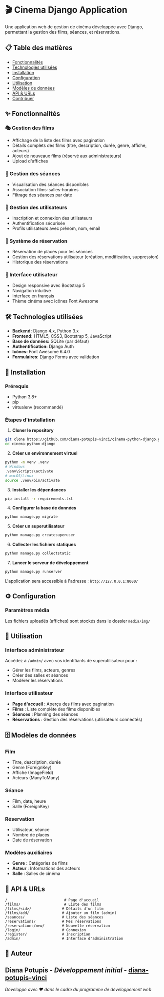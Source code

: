 # 🎬 Cinema Django Application

Une application web de gestion de cinéma développée avec Django, permettant la gestion des films, séances, et réservations.

## 📋 Table des matières

- [Fonctionnalités](#fonctionnalités)
- [Technologies utilisées](#technologies-utilisées)
- [Installation](#installation)
- [Configuration](#configuration)
- [Utilisation](#utilisation)
- [Modèles de données](#modèles-de-données)
- [API & URLs](#api--urls)
- [Contribuer](#contribuer)

## ✨ Fonctionnalités

### 🎭 Gestion des films
- Affichage de la liste des films avec pagination
- Détails complets des films (titre, description, durée, genre, affiche, acteurs)
- Ajout de nouveaux films (réservé aux administrateurs)
- Upload d'affiches

### 🎫 Gestion des séances
- Visualisation des séances disponibles
- Association films-salles-horaires
- Filtrage des séances par date

### 👤 Gestion des utilisateurs
- Inscription et connexion des utilisateurs
- Authentification sécurisée
- Profils utilisateurs avec prénom, nom, email

### 📅 Système de réservation
- Réservation de places pour les séances
- Gestion des réservations utilisateur (création, modification, suppression)
- Historique des réservations

### 🎨 Interface utilisateur
- Design responsive avec Bootstrap 5
- Navigation intuitive
- Interface en français
- Thème cinéma avec icônes Font Awesome

## 🛠 Technologies utilisées

- **Backend:** Django 4.x, Python 3.x
- **Frontend:** HTML5, CSS3, Bootstrap 5, JavaScript
- **Base de données:** SQLite (par défaut)
- **Authentification:** Django Auth
- **Icônes:** Font Awesome 6.4.0
- **Formulaires:** Django Forms avec validation

## 🚀 Installation

### Prérequis
- Python 3.8+
- pip
- virtualenv (recommandé)

### Étapes d'installation

1. **Cloner le repository**
```bash
git clone https://github.com/diana-potupis-vinci/cinema-python-django.git
cd cinema-python-django
```

2. **Créer un environnement virtuel**
```bash
python -m venv .venv
# Windows
.venv\Scripts\activate
# macOS/Linux
source .venv/bin/activate
```

3. **Installer les dépendances**
```bash
pip install -r requirements.txt
```

4. **Configurer la base de données**
```bash
python manage.py migrate
```

5. **Créer un superutilisateur**
```bash
python manage.py createsuperuser
```

6. **Collecter les fichiers statiques**
```bash
python manage.py collectstatic
```

7. **Lancer le serveur de développement**
```bash
python manage.py runserver
```

L'application sera accessible à l'adresse : `http://127.0.0.1:8000/`

## ⚙️ Configuration

### Paramètres média
Les fichiers uploadés (affiches) sont stockés dans le dossier `media/img/`

## 📖 Utilisation

### Interface administrateur
Accédez à `/admin/` avec vos identifiants de superutilisateur pour :
- Gérer les films, acteurs, genres
- Créer des salles et séances
- Modérer les réservations

### Interface utilisateur
- **Page d'accueil** : Aperçu des films avec pagination
- **Films** : Liste complète des films disponibles
- **Séances** : Planning des séances
- **Réservations** : Gestion des réservations (utilisateurs connectés)

## 🗄️ Modèles de données

### Film
- Titre, description, durée
- Genre (ForeignKey)
- Affiche (ImageField)
- Acteurs (ManyToMany)

### Séance
- Film, date, heure
- Salle (ForeignKey)

### Réservation
- Utilisateur, séance
- Nombre de places
- Date de réservation

### Modèles auxiliaires
- **Genre** : Catégories de films
- **Acteur** : Informations des acteurs
- **Salle** : Salles de cinéma

## 🔗 API & URLs

```
/                          # Page d'accueil
/films/                    # Liste des films
/films/<id>/              # Détails d'un film
/films/add/               # Ajouter un film (admin)
/seances/                 # Liste des séances
/reservations/            # Mes réservations
/reservations/new/        # Nouvelle réservation
/login/                   # Connexion
/register/                # Inscription
/admin/                   # Interface d'administration
```

## 👥 Auteur

**Diana Potupis** - *Développement initial* - [diana-potupis-vinci](https://github.com/diana-potupis-vinci)
---

*Développé avec ❤️ dans le cadre du programme de développement web*